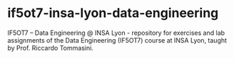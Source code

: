 # if5ot7-insa-lyon-data-engineering
IF5OT7 – Data Engineering @ INSA Lyon - repository for exercises and lab assignments of the Data Engineering (IF5OT7) course at INSA Lyon, taught by Prof. Riccardo Tommasini.
